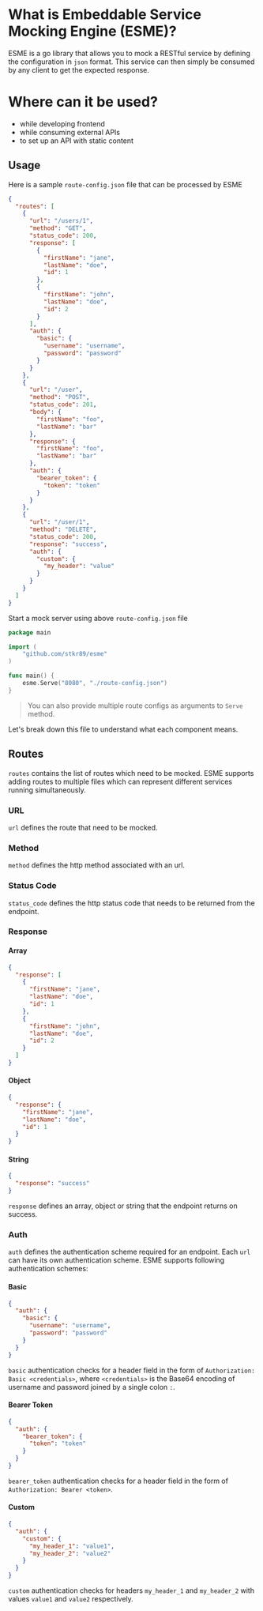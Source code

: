 # What is Embeddable Service Mocking Engine (ESME)?

ESME is a go library that allows you to mock a RESTful service by defining the configuration in `json` format. This
service can then simply be consumed by any client to get the expected response.

# Where can it be used?

- while developing frontend
- while consuming external APIs
- to set up an API with static content

## Usage

Here is a sample `route-config.json` file that can be processed by ESME

```json
{
  "routes": [
    {
      "url": "/users/1",
      "method": "GET",
      "status_code": 200,
      "response": [
        {
          "firstName": "jane",
          "lastName": "doe",
          "id": 1
        },
        {
          "firstName": "john",
          "lastName": "doe",
          "id": 2
        }
      ],
      "auth": {
        "basic": {
          "username": "username",
          "password": "password"
        }
      }
    },
    {
      "url": "/user",
      "method": "POST",
      "status_code": 201,
      "body": {
        "firstName": "foo",
        "lastName": "bar"
      },
      "response": {
        "firstName": "foo",
        "lastName": "bar"
      },
      "auth": {
        "bearer_token": {
          "token": "token"
        }
      }
    },
    {
      "url": "/user/1",
      "method": "DELETE",
      "status_code": 200,
      "response": "success",
      "auth": {
        "custom": {
          "my_header": "value"
        }
      }
    }
  ]
}
```

Start a mock server using above `route-config.json` file

```go
package main

import (
	"github.com/stkr89/esme"
)

func main() {
	esme.Serve("8080", "./route-config.json")
}
```

> You can also provide multiple route configs as arguments to `Serve` method.

Let's break down this file to understand what each component means.

## Routes

`routes` contains the list of routes which need to be mocked. ESME supports adding routes to multiple files which can
represent different services running simultaneously.

### URL

`url` defines the route that need to be mocked.

### Method

`method` defines the http method associated with an url.

### Status Code

`status_code` defines the http status code that needs to be returned from the endpoint.

### Response

#### Array

```json
{
  "response": [
    {
      "firstName": "jane",
      "lastName": "doe",
      "id": 1
    },
    {
      "firstName": "john",
      "lastName": "doe",
      "id": 2
    }
  ]
}
```

#### Object

```json
{
  "response": {
    "firstName": "jane",
    "lastName": "doe",
    "id": 1
  }
}
```

#### String

```json
{
  "response": "success"
}
```

`response` defines an array, object or string that the endpoint returns on success.

### Auth

`auth` defines the authentication scheme required for an endpoint. Each `url` can have its own authentication scheme.
ESME supports following authentication schemes:

#### Basic

```json
{
  "auth": {
    "basic": {
      "username": "username",
      "password": "password"
    }
  }
}
```

`basic` authentication checks for a header field in the form of
`Authorization: Basic <credentials>`, where `<credentials>` is the Base64 encoding of username and password joined by a
single colon `:`.

#### Bearer Token

```json
{
  "auth": {
    "bearer_token": {
      "token": "token"
    }
  }
}
```

`bearer_token` authentication checks for a header field in the form of
`Authorization: Bearer <token>`.

#### Custom

```json
{
  "auth": {
    "custom": {
      "my_header_1": "value1",
      "my_header_2": "value2"
    }
  }
}
```

`custom` authentication checks for headers `my_header_1` and `my_header_2`
with values `value1` and `value2` respectively.